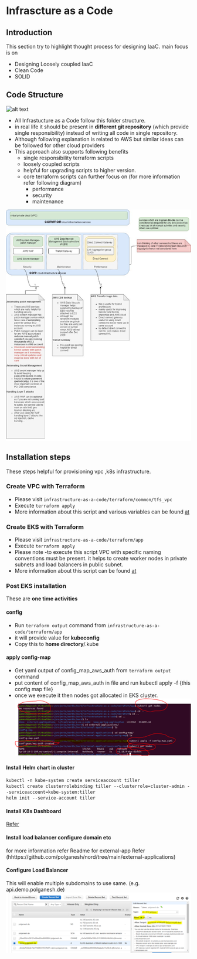 # Infrascture as a Code

## Introduction
This section try to highlight thought process for designing IaaC. main focus is on
- Designing Loosely coupled  IaaC
- Clean Code
- SOLID

## Code Structure

![alt text](https://github.com/polganesh/nord/blob/main/docs/images/iaac.jpg)

- All Infrastucture as a Code follow this folder structure.
- in real life it should be present in **different git repository** (which provide single responsibility) instead of writing all code in single repository. 
- Although following explanation is related to AWS but similar ideas can be followed for other cloud providers
- This approach also supports following benefits
    - single responsibility terraform scripts
    - loosely coupled scripts
    - helpful for upgrading scripts to higher version.
    - core terraform scripts can  further focus on (for more information refer following diagram)
        - performance
        - security
        - maintenance

![alt text](https://github.com/polganesh/nord/blob/main/docs/images/layered-cloud-infra.jpg)    
    
## Installation steps
These steps helpful for provisioning vpc ,k8s infrastructure.

 ### Create VPC with Terraform
 - Please visit `infrastructure-as-a-code/terraform/common/tfs_vpc`
 - Execute  `terraform apply `
 - More information about this script and various variables can be found [at](https://github.com/polganesh/terraform-aws-vpc) 

 ### Create EKS with Terraform 
 - Please visit `infrastructure-as-a-code/terraform/app`
 - Execute  `terraform apply `
 - Please note -to execute this script VPC with specific naming conventions must be present. it helps to create worker nodes in private subnets and load balancers in public subnet.
 - More information about this script can be found [at](https://github.com/polganesh/terraform-aws-eks-cluster)

### Post EKS installation
These are **one time activities**
#### config
- Run `terraform output` command from `infrastructure-as-a-code/terraform/app`
- it will provide value for __kubeconfig__
- Copy this to __home directory__/.kube
#### apply config-map
- Get yaml output of config_map_aws_auth from `terraform output` command
- put content of config_map_aws_auth in file and run kubectl apply -f {this config map file}
- once we execute it then nodes got allocated in EKS cluster.
![alt text](https://github.com/polganesh/nord/blob/main/docs/images/kubectl-get-nodes.PNG)

#### Install Helm chart in cluster
```
kubectl -n kube-system create serviceaccount tiller
kubectl create clusterrolebinding tiller --clusterrole=cluster-admin --serviceaccount=kube-system:tiller
helm init --service-account tiller
```

#### Install K8s Dashboard
[Refer](https://docs.aws.amazon.com/eks/latest/userguide/dashboard-tutorial.html) 

#### Install load balancer configure domain etc  
for more information refer Readme for external-app Refer (hhttps://github.com/polganesh/nord/tree/main/external-applications)

#### Configure Load Balancer 
This will enable multiple subdomains to use same. (e.g. api.demo.polganesh.de)
![alt text](https://github.com/polganesh/nord/blob/main/docs/images/route53-config.PNG "Route 53")




